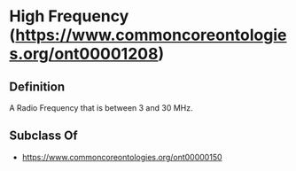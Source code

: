 # High Frequency (https://www.commoncoreontologies.org/ont00001208)

## Definition
A Radio Frequency that is between 3 and 30 MHz.

## Subclass Of
- https://www.commoncoreontologies.org/ont00000150


